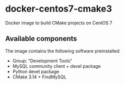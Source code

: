 # docker-centos7-cmake3

Docker image to build CMake projects on CentOS 7

## Available components

The image contains the following software preinstalled:

- Group: "Development Tools"
- MySQL community client + devel package
- Python devel package
- CMake 3.14 + FindMySQL
